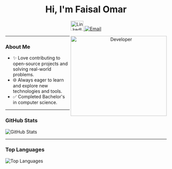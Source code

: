 <h1 align="center">Hi, I'm Faisal Omar</h1>

<p align="center">
  <a href="https://www.linkedin.com/in/faisal-omar-2592a022a/" target="_blank">
    <img src="https://raw.githubusercontent.com/rahuldkjain/github-profile-readme-generator/master/src/images/icons/Social/linked-in-alt.svg" alt="LinkedIn" height="30" width="40" />
  </a>
  <a href="mailto:faisal_jobb@outlook.com">
    <img src="https://img.shields.io/badge/Email-faisal_jobb%40outlook.com-blue" alt="Email" />
  </a>
</p>

<p align="center">
  <img src="https://analyticsindiamag.com/wp-content/uploads/2018/12/developer-dribbble.gif" alt="Developer" align="right" height="250" width="300" />
</p>

---

### About Me
- ✨ Love contributing to open-source projects and solving real-world problems.
- 🌐 Always eager to learn and explore new technologies and tools.
- ✅️ Completed Bachelor's in computer science.
---

### GitHub Stats

<p align="left">
  <img src="https://github-readme-stats.vercel.app/api?username=faom002&show_icons=true&theme=blue-green" alt="GitHub Stats" />
</p>

---

### Top Languages

<p align="left">
  <img src="https://github-readme-stats.vercel.app/api/top-langs/?username=faom002&layout=compact&langs_count=8&theme=blue-green" alt="Top Languages" />
</p>

